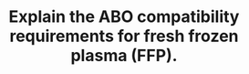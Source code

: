 ---
title: "Explain the ABO compatibility requirements for fresh frozen plasma (FFP)."
entityType: SAQ
exam: PEX
college: ANZCA
year: 2024
sitting: B
question: 06
passRate: 42
lo:
- "[[BT_PO 1.115]]"
- "[[BT_RT 1.7]]"
- "[[BT_PO 1.116]]"
EC_expectedDomains:
- "understanding the ABO blood groups, with correct description and location of the antigens and antibodies"
- "understanding the basis of group-compatible FFP transfusions"
EC_extraCredit:
- "more detail"
EC_errorsCommon:
- "the operational verb in this question is “explain”, which means to “make plain, interpret, or account for in detail” – many answers fell short of this level, as evidenced by the number of answers scoring a 2"
- "reproducing a compatibility table, without explanation, was not enough to pass"
- "confusion about the location of antigens and antibodies, or using these terms interchangeably"
- "discussing the Rhesus blood group"
- "A significant number of candidates had no understanding, or incorrect understanding, of the physiological basis of the ABO blood groups in relation to the compatibility of plasma. It is likely that these candidates had narrowly focused their study on the previously asked SAQ on O negative red cells, without properly understanding the whole topic of transfusion physiology. The implications for patient safety are obvious."
---
